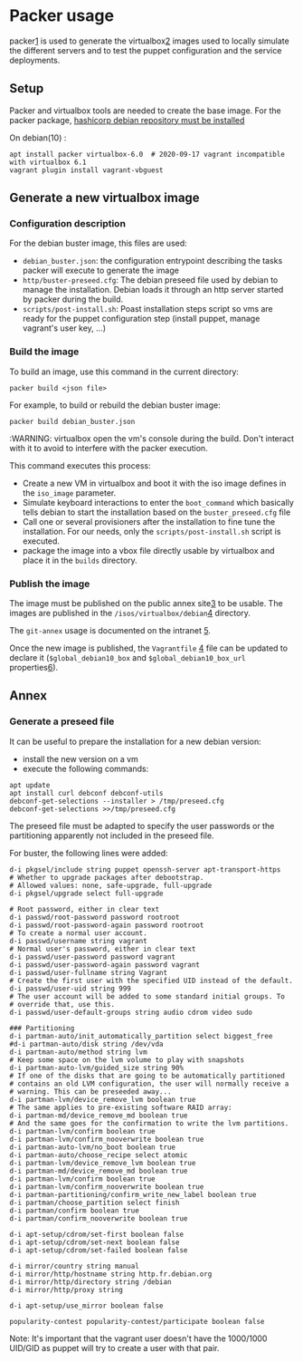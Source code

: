 Packer usage
============

packer[1] is used to generate the virtualbox[2] images used to locally simulate the
different servers and to test the puppet configuration and the service deployments.

Setup
-----

Packer and virtualbox tools are needed to create the base image. For the packer package,
[hashicorp debian repository must be
installed](https://learn.hashicorp.com/tutorials/packer/getting-started-install)

On debian(10) :
```
apt install packer virtualbox-6.0  # 2020-09-17 vagrant incompatible with virtualbox 6.1
vagrant plugin install vagrant-vbguest
```

Generate a new virtualbox image
-------------------------------

### Configuration description

For the debian buster image, this files are used:
* `debian_buster.json`: the configuration entrypoint describing the tasks packer will
  execute to generate the image
* `http/buster-preseed.cfg`: The debian preseed file used by debian to manage the
  installation. Debian loads it through an http server started by packer during the
  build.
* `scripts/post-install.sh`: Poast installation steps script so vms are ready for the
  puppet configuration step (install puppet, manage vagrant's user key, ...)

### Build the image

To build an image, use this command in the current directory:

```
packer build <json file>
```

For example, to build or rebuild the debian buster image:
```
packer build debian_buster.json
```
:WARNING: virtualbox open the vm's console during the build. Don't interact with it to
avoid to interfere with the packer execution.

This command executes this process:
* Create a new VM in virtualbox and boot it with the iso image defines in the
  ``iso_image`` parameter.
* Simulate keyboard interactions to enter the ``boot_command`` which basically tells
  debian to start the installation based on the ``buster_preseed.cfg`` file
* Call one or several provisioners after the installation to fine tune the installation.
  For our needs, only the ``scripts/post-install.sh`` script is executed.
* package the image into a vbox file directly usable by virtualbox and place it in the
  ``builds`` directory.

### Publish the image

The image must be published on the public annex site[3] to be usable. The images are
published in the ``/isos/virtualbox/debian``[4] directory.

The ``git-annex`` usage is documented on the intranet [5].

Once the new image is published, the ``Vagrantfile`` [4] file can be updated to declare
it (``$global_debian10_box`` and ``$global_debian10_box_url`` properties[6]).


[1]: https://www.packer.io
[2]: https://www.virtualbox.org
[3]: https://annex.softwareheritage.org/public
[4]: https://forge.softwareheritage.org/source/annex-public/browse/master/isos/virtualbox/debian/
[5]: https://intranet.softwareheritage.org/wiki/Git_annex
[6]: https://forge.softwareheritage.org/source/puppet-environment/browse/master/Vagrantfile

Annex
-----

### Generate a preseed file

It can be useful to prepare the installation for a new debian version:
* install the new version on a vm
* execute the following commands:
```
apt update
apt install curl debconf debconf-utils
debconf-get-selections --installer > /tmp/preseed.cfg
debconf-get-selections >>/tmp/preseed.cfg
```

The preseed file must be adapted to specify the user passwords or the partitioning
apparently not included in the preseed file.

For buster, the following lines were added:
```
d-i pkgsel/include string puppet openssh-server apt-transport-https
# Whether to upgrade packages after debootstrap.
# Allowed values: none, safe-upgrade, full-upgrade
d-i pkgsel/upgrade select full-upgrade

# Root password, either in clear text
d-i passwd/root-password password rootroot
d-i passwd/root-password-again password rootroot
# To create a normal user account.
d-i passwd/username string vagrant
# Normal user's password, either in clear text
d-i passwd/user-password password vagrant
d-i passwd/user-password-again password vagrant
d-i passwd/user-fullname string Vagrant
# Create the first user with the specified UID instead of the default.
d-i passwd/user-uid string 999
# The user account will be added to some standard initial groups. To
# override that, use this.
d-i passwd/user-default-groups string audio cdrom video sudo

### Partitioning
d-i partman-auto/init_automatically_partition select biggest_free
#d-i partman-auto/disk string /dev/vda
d-i partman-auto/method string lvm
# Keep some space on the lvm volume to play with snapshots
d-i partman-auto-lvm/guided_size string 90%
# If one of the disks that are going to be automatically partitioned
# contains an old LVM configuration, the user will normally receive a
# warning. This can be preseeded away...
d-i partman-lvm/device_remove_lvm boolean true
# The same applies to pre-existing software RAID array:
d-i partman-md/device_remove_md boolean true
# And the same goes for the confirmation to write the lvm partitions.
d-i partman-lvm/confirm boolean true
d-i partman-lvm/confirm_nooverwrite boolean true
d-i partman-auto-lvm/no_boot boolean true
d-i partman-auto/choose_recipe select atomic
d-i partman-lvm/device_remove_lvm boolean true
d-i partman-md/device_remove_md boolean true
d-i partman-lvm/confirm boolean true
d-i partman-lvm/confirm_nooverwrite boolean true
d-i partman-partitioning/confirm_write_new_label boolean true
d-i partman/choose_partition select finish
d-i partman/confirm boolean true
d-i partman/confirm_nooverwrite boolean true

d-i apt-setup/cdrom/set-first boolean false
d-i apt-setup/cdrom/set-next boolean false
d-i apt-setup/cdrom/set-failed boolean false

d-i mirror/country string manual
d-i mirror/http/hostname string http.fr.debian.org
d-i mirror/http/directory string /debian
d-i mirror/http/proxy string

d-i apt-setup/use_mirror boolean false

popularity-contest popularity-contest/participate boolean false
```

Note: It's important that the vagrant user doesn't have the 1000/1000 UID/GID as puppet
will try to create a user with that pair.
